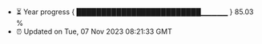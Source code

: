 - ⏳ Year progress { █████████████████████████▁▁▁▁▁ } 85.03 %
- ⏰ Updated on Tue, 07 Nov 2023 08:21:33 GMT

